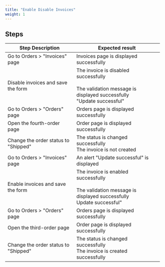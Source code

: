 ```yaml
---
title: "Enable Disable Invoices"
weight: 1
---
```

## Steps
| Step Description | Expected result |
| ----- | ----- |
| Go to Orders > "Invoices" page | Invoices page is displayed successfully |
| Disable invoices and save the form | The invoice is disabled successfully<br><br>The validation message is displayed successfully<br>"Update successful" |
| Go to Orders > "Orders" page | Orders page is displayed successfully |
| Open the fourth-order page | Order page is displayed successfully |
| Change the order status to "Shipped" | The status is changed successfully<br>The invoice is not created |
| Go to Orders > "Invoices" page | An alert "Update successful" is displayed |
| Enable invoices and save the form | The invoice is enabled successfully<br>	<br>The validation message is displayed successfully<br>Update successful" |
| Go to Orders > "Orders" page | Orders page is displayed successfully |
| Open the third-order page | Order page is displayed successfully |
| Change the order status to "Shipped" | The status is changed successfully<br>The invoice is created successfully |

